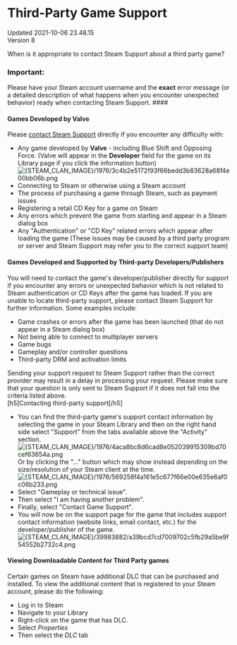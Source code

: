# Third-Party Game Support
Updated 2021-10-06 23.48.15  
Version 8  

When is it appropriate to contact Steam Support about a third party game?  
  
  ### Important:
Please have your Steam account username and the **exact** error message (or a detailed description of what happens when you encounter unexpected behavior) ready when contacting Steam Support.  ####   
#### Games Developed by Valve
Please [contact Steam Support](https://help.steampowered.com/) directly if you encounter any difficulty with:  
* Any game developed by **Valve** - including Blue Shift and Opposing Force. (Valve will appear in the **Developer** field for the game on its Library page if you click the information button)![{STEAM_CLAN_IMAGE}/1976/3c4b2e5172f93f66bedd3b83628a68f4e00bb06b.png]({STEAM_CLAN_IMAGE}/1976/3c4b2e5172f93f66bedd3b83628a68f4e00bb06b.png)
* Connecting to Steam or otherwise using a Steam account
* The process of purchasing a game through Steam, such as payment issues
* Registering a retail CD Key for a game on Steam
* Any errors which prevent the game from starting and appear in a Steam dialog box
* Any "Authentication" or "CD Key" related errors which appear after loading the game (These issues may be caused by a third party program or server and Steam Support may refer you to the correct support team)
  
  
#### Games Developed and Supported by Third-party Developers/Publishers
You will need to contact the game's developer/publisher directly for support if you encounter any errors or unexpected behavior which is not related to Steam authentication or CD Keys after the game has loaded. If you are unable to locate third-party support, please contact Steam Support for further information. Some examples include:  
* Game crashes or errors after the game has been launched (that do not appear in a Steam dialog box)
* Not being able to connect to multiplayer servers
* Game bugs
* Gameplay and/or controller questions
* Third-party DRM and activation limits
  
Sending your support request to Steam Support rather than the correct provider may result in a delay in processing your request. Please make sure that your question is only sent to Steam Support if it does not fall into the criteria listed above.  
[h5]Contacting third-party support[/h5]
* You can find the third-party game's support contact information by selecting the game in your Steam Library and then on the right hand side select "Support" from the tabs available above the "Activity" section.![{STEAM_CLAN_IMAGE}/1976/4aca8bc8d6cad8e052039915309bd70cef63654a.png]({STEAM_CLAN_IMAGE}/1976/4aca8bc8d6cad8e052039915309bd70cef63654a.png)  
Or by clicking the "..." button which may show instead depending on the size/resolution of your Steam client at the time.  
![{STEAM_CLAN_IMAGE}/1976/569258f4a161e5c677f66e00e635e6af0c06b233.png]({STEAM_CLAN_IMAGE}/1976/569258f4a161e5c677f66e00e635e6af0c06b233.png)
* Select "Gameplay or technical issue".
* Then select "I am having another problem".
* Finally, select "Contact Game Support".
* You will now be on the support page for the game that includes support contact information (website links, email contact, etc.) for the developer/publisher of the game.![{STEAM_CLAN_IMAGE}/39983882/a39bcd7cd7009702c5fb29a5be9f54552b2732c4.png]({STEAM_CLAN_IMAGE}/39983882/a39bcd7cd7009702c5fb29a5be9f54552b2732c4.png)
  
#### Viewing Downloadable Content for Third Party games
Certain games on Steam have additional DLC that can be purchased and installed.  To view the additional content that is registered to your Steam account, please do the following:  
* Log in to Steam
* Navigate to your Library
* Right-click on the game that has DLC.
* Select *Properties*
* Then select the *DLC* tab